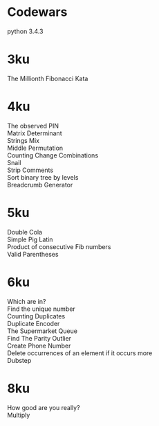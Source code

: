 Codewars
=============
python 3.4.3

# 3ku
 The Millionth Fibonacci Kata<br>

# 4ku
 The observed PIN<br>
 Matrix Determinant<br>
 Strings Mix<br>
 Middle Permutation<br>
 Counting Change Combinations<br>
 Snail<br>
 Strip Comments<br>
 Sort binary tree by levels<br>
 Breadcrumb Generator<br>

# 5ku
 Double Cola<br>
 Simple Pig Latin<br>
 Product of consecutive Fib numbers<br>
 Valid Parentheses<br>

# 6ku
 Which are in?<br>
 Find the unique number<br>
 Counting Duplicates<br>
 Duplicate Encoder<br>
 The Supermarket Queue<br>
 Find The Parity Outlier<br>
 Create Phone Number<br>
 Delete occurrences of an element if it occurs more <br>
 Dubstep<br>

# 8ku
 How good are you really?<br>
 Multiply<br>
